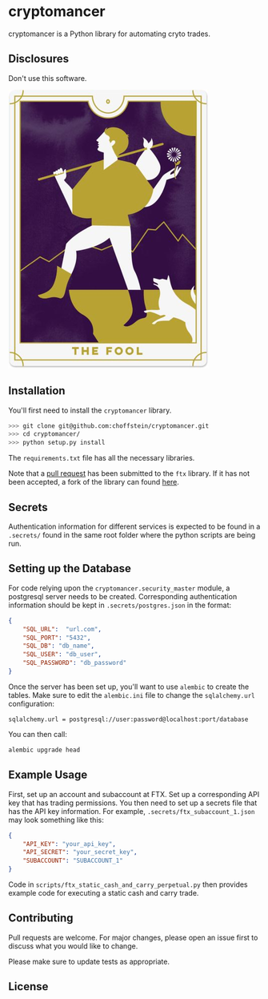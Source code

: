 # cryptomancer

cryptomancer is a Python library for automating cryto trades.

## Disclosures
Don't use this software.

![The Fool](img/thefool.jpg?raw=true "The Fool")

## Installation

You'll first need to install the `cryptomancer` library.

```bash
>>> git clone git@github.com:choffstein/cryptomancer.git
>>> cd cryptomancer/
>>> python setup.py install
```

The `requirements.txt` file has all the necessary libraries.  

Note that a [pull request](https://github.com/quan-digital/ftx/pull/15) has been submitted to the `ftx` library.  If it has not been accepted, a fork of the library can found [here](https://github.com/choffstein/ftx/tree/order_status).

## Secrets
Authentication information for different services is expected to be found in a `.secrets/` found in the same root folder where the python scripts are being run. 

## Setting up the Database
For code relying upon the `cryptomancer.security_master` module, a postgresql server needs to be created.  Corresponding authentication information should be kept in `.secrets/postgres.json` in the format:

```json
{
    "SQL_URL":  "url.com",
    "SQL_PORT": "5432",
    "SQL_DB": "db_name",
    "SQL_USER": "db_user",
    "SQL_PASSWORD": "db_password"
}
```

Once the server has been set up, you'll want to use `alembic` to create the tables.  Make sure to edit the `alembic.ini` file to change the `sqlalchemy.url` configuration:

```
sqlalchemy.url = postgresql://user:password@localhost:port/database
```

You can then call:

```bash
alembic upgrade head
```

## Example Usage

First, set up an account and subaccount at FTX.  Set up a corresponding API key that has trading permissions.  You then need to set up a secrets file that has the API key information.  For example, `.secrets/ftx_subaccount_1.json` may look something like this:

```json
{
    "API_KEY": "your_api_key",
    "API_SECRET": "your_secret_key",
    "SUBACCOUNT": "SUBACCOUNT_1"
}
```

Code in `scripts/ftx_static_cash_and_carry_perpetual.py` then provides example code for executing a static cash and carry trade.  

## Contributing
Pull requests are welcome. For major changes, please open an issue first to discuss what you would like to change.

Please make sure to update tests as appropriate.

## License

